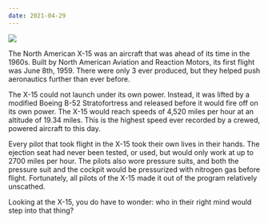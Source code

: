 ```yaml
---
date: 2021-04-29
---
```


![][giphy]

The North American X-15 was an aircraft that was ahead of its time in the 1960s.
Built by North American Aviation and Reaction Motors, its first flight was 
June 8th, 1959.  There were only 3 ever produced, but they helped push aeronautics
further than ever before.

The X-15 could not launch under its own power.  Instead, it was lifted by a modified
Boeing B-52 Stratofortress and released before it would fire off on its own power.
The X-15 would reach speeds of 4,520 miles per hour at an altitude of 19.34 miles.
This is the highest speed ever recorded by a crewed, powered aircraft to this day.

Every pilot that took flight in the X-15 took their own lives in their hands.
The ejection seat had never been tested, or used, but would only work at up to
2700 miles per hour.  The pilots also wore pressure suits, and both the pressure
suit and the cockpit would be pressurized with nitrogen gas before flight.
Fortunately, all pilots of the X-15 made it out of the program relatively
unscathed.

Looking at the X-15, you do have to wonder: who in their right mind would step into that thing?

[giphy]: https://media.giphy.com/media/fH0uxjBYEgC1pD9tzs/giphy.gif
